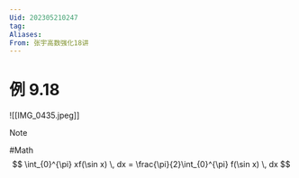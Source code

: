 ```yaml
---
Uid: 202305210247
tag: 
Aliases:
From: 张宇高数强化18讲
---
```


# 例 9.18 

![[IMG_0435.jpeg]]

> [!note]   
> #Math 
> $$
> \int_{0}^{\pi} xf(\sin x) \, dx = \frac{\pi}{2}\int_{0}^{\pi} f(\sin x) \, dx  
> $$

